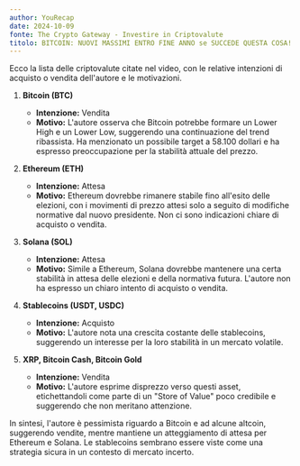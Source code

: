 ```yaml
---
author: YouRecap
date: 2024-10-09
fonte: The Crypto Gateway - Investire in Criptovalute
titolo: BITCOIN: NUOVI MASSIMI ENTRO FINE ANNO se SUCCEDE QUESTA COSA! | ATTENZIONE a DOMANI!
---
```


Ecco la lista delle criptovalute citate nel video, con le relative intenzioni di acquisto o vendita dell'autore e le motivazioni.

1. **Bitcoin (BTC)**
   - **Intenzione:** Vendita
   - **Motivo:** L'autore osserva che Bitcoin potrebbe formare un Lower High e un Lower Low, suggerendo una continuazione del trend ribassista. Ha menzionato un possibile target a 58.100 dollari e ha espresso preoccupazione per la stabilità attuale del prezzo.

2. **Ethereum (ETH)**
   - **Intenzione:** Attesa
   - **Motivo:** Ethereum dovrebbe rimanere stabile fino all'esito delle elezioni, con i movimenti di prezzo attesi solo a seguito di modifiche normative dal nuovo presidente. Non ci sono indicazioni chiare di acquisto o vendita.

3. **Solana (SOL)**
   - **Intenzione:** Attesa 
   - **Motivo:** Simile a Ethereum, Solana dovrebbe mantenere una certa stabilità in attesa delle elezioni e della normativa futura. L'autore non ha espresso un chiaro intento di acquisto o vendita.

4. **Stablecoins (USDT, USDC)**
   - **Intenzione:** Acquisto
   - **Motivo:** L'autore nota una crescita costante delle stablecoins, suggerendo un interesse per la loro stabilità in un mercato volatile.

5. **XRP, Bitcoin Cash, Bitcoin Gold**
   - **Intenzione:** Vendita
   - **Motivo:** L'autore esprime disprezzo verso questi asset, etichettandoli come parte di un "Store of Value" poco credibile e suggerendo che non meritano attenzione.

In sintesi, l'autore è pessimista riguardo a Bitcoin e ad alcune altcoin, suggerendo vendite, mentre mantiene un atteggiamento di attesa per Ethereum e Solana. Le stablecoins sembrano essere viste come una strategia sicura in un contesto di mercato incerto.
